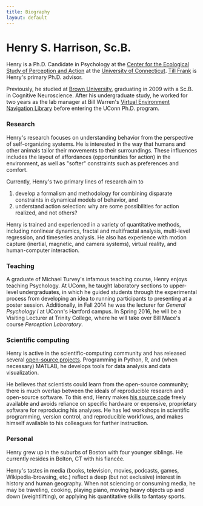 ```yaml
---
title: Biography
layout: default
---
```


# Henry S. Harrison, Sc.B.

Henry is a Ph.D. Candidate in Psychology at the [Center for the Ecological Study of Perception and Action](http://ione.psy.uconn.edu/) at the [University of Connecticut](http://www.psychology.uconn.edu/).
[Till Frank](http://homepages.uconn.edu/~tif07001/index.html) is Henry's primary Ph.D. advisor.

Previously, he studied at [Brown University](http://www.brown.edu/Departments/CLPS/), graduating in 2009 with a Sc.B. in Cognitive Neuroscience.
After his undergraduate study, he worked for two years as the lab manager at Bill Warren's [Virtual Environment Navigation Library](http://www.cog.brown.edu/research/ven_lab/) before entering the UConn Ph.D. program.

### Research
Henry's research focuses on understanding behavior from the perspective of self-organizing systems.
He is interested in the way that humans and other animals tailor their movements to their surroundings.
These influences includes the layout of affordances (opportunities for action) in the environment, as well as "softer" constraints such as preferences and comfort.

Currently, Henry's two primary lines of research aim to

1. develop a formalism and methodology for combining disparate constraints in dynamical models of behavior, and
2. understand action selection: why are some possibilities for action realized, and not others?

Henry is trained and experienced in a variety of quantitative methods, including nonlinear dynamics, fractal and multifractal analysis, multi-level regression, and timeseries analysis.
He also has experience with motion capture (inertial, magnetic, and camera systems), virtual reality, and human-computer interaction.

### Teaching
A graduate of Michael Turvey's infamous teaching course, Henry enjoys teaching Psychology.
At UConn, he taught laboratory sections to upper-level undergraduates, in which he guided students through the experimental process from developing an idea to running participants to presenting at a poster session.
Additionally, in Fall 2014 he was the lecturer for *General Psychology I* at UConn's Hartford campus.
In Spring 2016, he will be a Visiting Lecturer at Trinity College, where he will take over Bill Mace's course *Perception Laboratory*.

### Scientific computing
Henry is active in the scientific-computing community and has released several [open-source projects](open-source).
Programming in Python, R, and (when necessary) MATLAB, he develops tools for data analysis and data visualization.

He believes that scientists could learn from the open-source community; there is much overlap between the ideals of reproducible research and open-source software.
To this end, Henry makes [his source code](https://github.com/hsharrison) freely available and avoids reliance on specific hardware or expensive, proprietary software for reproducing his analyses.
He has led workshops in scientific programming, version control, and reproducible workflows, and makes himself available to his colleagues for further instruction.

### Personal
Henry grew up in the suburbs of Boston with four younger siblings.
He currently resides in Bolton, CT with his fiancée.

Henry's tastes in media (books, television, movies, podcasts, games, Wikipedia-browsing, etc.) reflect a deep (but not exclusive) interest in history and human geography.
When not sciencing or consuming media, he may be traveling, cooking, playing piano, moving heavy objects up and down (weightlifting), or applying his quantitative skills to fantasy sports.
